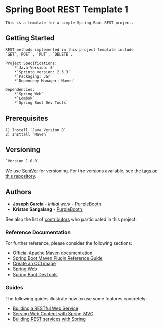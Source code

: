# Spring Boot REST Template 1
	This is a template for a simple Spring Boot REST project.

## Getting Started
	REST methods implemented in this project template include `GET`,`POST`, `PUT`, `DELETE`.

	Project Specifications:
		*`Java Version: 8`
		*`Sprintg version: 2.3.3`
		*`Packaging: Jar`
		*`Depenceny Manager: Maven`

	Dependencies:
		*`Spring Web`
		*`Lombok`
		*`Spring Boot Dev Tools`

## Prerequisites
	1) Install `Java Version 8`
	2) Insttall `Maven`

## Versioning
	`Version 1.0.0`
We use [SemVer](http://semver.org/) for versioning. For the versions available, see the [tags on this repository](https://github.com/your/project/tags). 

## Authors

* **Joseph Garcia** - *Initial work* - [PurpleBooth](https://github.com/jmcloud)
* **Kristan Sangalang** - [PurpleBooth](https://github.com/kristan-dev)

See also the list of [contributors](https://github.com/kristan-dev/spring_boot_template1/contributors) who participated in this project.

### Reference Documentation
For further reference, please consider the following sections:

* [Official Apache Maven documentation](https://maven.apache.org/guides/index.html)
* [Spring Boot Maven Plugin Reference Guide](https://docs.spring.io/spring-boot/docs/2.3.3.RELEASE/maven-plugin/reference/html/)
* [Create an OCI image](https://docs.spring.io/spring-boot/docs/2.3.3.RELEASE/maven-plugin/reference/html/#build-image)
* [Spring Web](https://docs.spring.io/spring-boot/docs/2.3.3.RELEASE/reference/htmlsingle/#boot-features-developing-web-applications)
* [Spring Boot DevTools](https://docs.spring.io/spring-boot/docs/2.3.3.RELEASE/reference/htmlsingle/#using-boot-devtools)

### Guides
The following guides illustrate how to use some features concretely:

* [Building a RESTful Web Service](https://spring.io/guides/gs/rest-service/)
* [Serving Web Content with Spring MVC](https://spring.io/guides/gs/serving-web-content/)
* [Building REST services with Spring](https://spring.io/guides/tutorials/bookmarks/)
